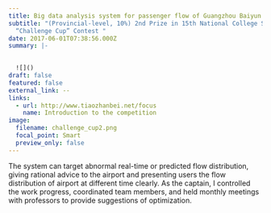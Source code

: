 ```yaml
---
title: Big data analysis system for passenger flow of Guangzhou Baiyun Airport
subtitle: "(Provincial-level, 10%) 2nd Prize in 15th National College Student
  “Challenge Cup” Contest "
date: 2017-06-01T07:38:56.000Z
summary: |-
  

  ![]()
draft: false
featured: false
external_link: --
links:
  - url: http://www.tiaozhanbei.net/focus
    name: Introduction to the competition
image:
  filename: challenge_cup2.png
  focal_point: Smart
  preview_only: false
---
```

The system can target abnormal real-time or predicted flow distribution, giving rational advice to the airport and presenting users the flow distribution of airport at different time clearly. As the captain, I controlled the work progress, coordinated team members, and held monthly meetings with professors to provide suggestions of optimization.